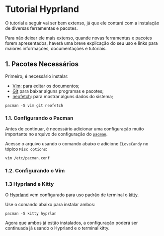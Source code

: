 # Tutorial Hyprland #

O tutorial a seguir vai ser bem extenso, já que ele contará com a instalação de diversas ferramentas e pacotes.

Para não deixar ele mais extenso, quande novas ferramentas e pacotes forem apresentados, haverá uma breve explicação do seu uso e links para maiores informações, documentações e tutoriais.

## 1. Pacotes Necessários ##
Primeiro, é necessário instalar:
- [Vim](https://www.tutorialspoint.com/vim/index.htm): para editar os documentos;
- [Git](https://git-scm.com/docs/gittutorial) para baixar alguns programas e pacotes;
- [neofetch](https://linuxnightly.com/neofetch-command-in-linux/): para mostrar alguns dados do sistema;
```shell
pacman -S vim git neofetch
```

### 1.1. Configurando o Pacman ###
Antes de continuar, é necessário adicionar uma configuração muito importante no arquivo de configuração do [`pacman`](https://itsfoss.com/pacman-command/).

Acesse o arquivo usando o comando abaixo e adicione `ILoveCandy` no tópico `Misc options`:
```shell
vim /etc/pacman.conf
```

### 1.2. Configurando o Vim ###


### 1.3 Hyprland e Kitty ###
O [Hyprland](https://hyprland.org/) vem configurado para uso padrão de terminal o [kitty](https://sw.kovidgoyal.net/kitty/).

Use o comando abaixo para instalar ambos:
```shell
pacman -S kitty hyprlan
```

Agora que ambos já estão instalados, a configuração poderá ser continuada já usando o Hyprland e o terminal kitty.



